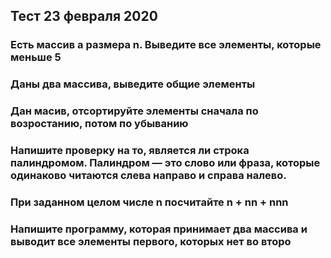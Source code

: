 ##  Тест 23 февраля 2020
### Есть массив a размера n. Выведите все элементы, которые меньше 5
### Даны два массива, выведите общие элементы
### Дан масив, отсортируйте элементы сначала по возростанию, потом по убыванию
### Напишите проверку на то, является ли строка палиндромом. Палиндром — это слово или фраза, которые одинаково читаются слева направо и справа налево.
### При заданном целом числе n посчитайте n + nn + nnn
### Напишите программу, которая принимает два массива и выводит все элементы первого, которых нет во второ
